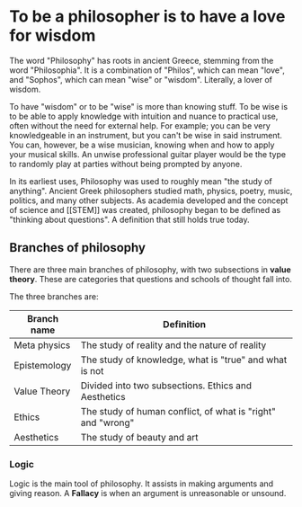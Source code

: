 # To be a philosopher is to have a love for wisdom
The word "Philosophy" has roots in ancient Greece, stemming from the word "Philosophia". It is a combination of "Philos", which can mean "love", and "Sophos", which can mean "wise" or "wisdom". Literally, a lover of wisdom. 

To have "wisdom" or to be "wise" is more than knowing stuff. To be wise is to be able to apply knowledge with intuition and nuance to practical use, often without the need for external help. For example; you can be very knowledgeable in an instrument, but you can't be wise in said instrument. You can, however, be a wise musician, knowing when and how to apply your musical skills. An unwise professional guitar player would be the type to randomly play at parties without being prompted by anyone.

In its earliest uses, Philosophy was used to roughly mean "the study of anything". Ancient Greek philosophers studied math, physics, poetry, music, politics, and many other subjects. As academia developed and the concept of science and [[STEM]] was created, philosophy began to be defined as "thinking about questions". A definition that still holds true today.

## Branches of philosophy
There are three main branches of philosophy, with two subsections in **value theory**. These are categories that questions and schools of thought fall into.

The three branches are:

| Branch name | Definition |
| -------------- | ----------|
| Meta physics | The study of reality and the nature of reality |
| Epistemology | The study of knowledge, what is "true" and what is not |
| Value Theory | Divided into two subsections. Ethics and Aesthetics |
| Ethics | The study of human conflict, of what is "right" and "wrong" |
| Aesthetics | The study of beauty and art |


### Logic 
Logic is the main tool of philosophy. It assists in making arguments and giving reason. A **Fallacy** is when an argument is unreasonable or unsound.

